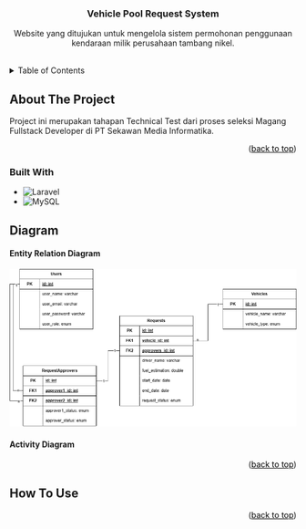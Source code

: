 <a id="readme-top"></a>
<div align="center">
    <h3 align="center">Vehicle Pool Request System</h3>
    <p align="center">
        Website yang ditujukan untuk mengelola sistem permohonan penggunaan kendaraan milik perusahaan tambang nikel.
    </p>
</div>


<br>
<details>
    <summary>Table of Contents</summary>
    <ol>
        <li>
            <a href="#about-the-project" style="color: black;">About The Project</a>
            <ul>
                <li><a href="#built-with" style="color: black;">Built With</a></li>
            </ul>
        </li>
        <li>
            <a href="#diagram" style="color: black;">Diagram<a>
            <ul>
                <li><a href="#entity-relation-diagram" style="color: black">Entity Relation Diagram</a></li>
                <li><a href="#activity-diagram" style="color: black">Activity Diagram</a></li>
            </ul>
        </li>
        <li><a href="#how-to-use" style="color: black;">How to Use</a></li>
    </ol>
</details>


## About The Project

Project ini merupakan tahapan Technical Test dari proses seleksi Magang Fullstack Developer di PT Sekawan Media Informatika.

<p align="right">(<a href="#readme-top" style="color: black;">back to top</a>)</p>

### Built With

* ![Laravel]
* ![MySQL]

## Diagram

#### Entity Relation Diagram
<img src="public/diagrams/EntityRelationDiagram.png" alt="" height="">

#### Activity Diagram

<p align="right">(<a href="#readme-top" style="color: black;">back to top</a>)</p>

## How To Use

<p align="right">(<a href="#readme-top" style="color: black;">back to top</a>)</p>


[Laravel]: https://badgen.net/badge/Laravel/v11.17.0?icon=https://cdn.worldvectorlogo.com/logos/laravel-2.svg
[MySQL]: https://badgen.net/badge/MySQL/v8.2.4?icon=https://cdn.worldvectorlogo.com/logos/mysql-3.svg
